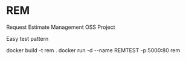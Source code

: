 # REM
Request Estimate Management OSS Project


Easy test pattern

 docker build -t rem .
 docker run -d --name REMTEST  -p:5000:80 rem
